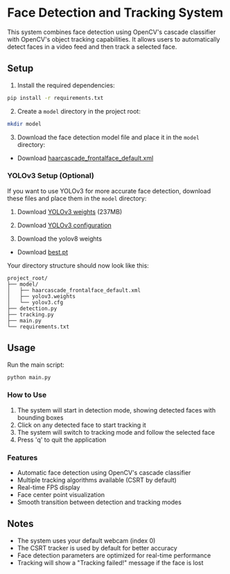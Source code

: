 # Face Detection and Tracking System

This system combines face detection using OpenCV's cascade classifier with OpenCV's object tracking capabilities. It allows users to automatically detect faces in a video feed and then track a selected face.

## Setup

1. Install the required dependencies:
```bash
pip install -r requirements.txt
```

2. Create a `model` directory in the project root:
```bash
mkdir model
```

3. Download the face detection model file and place it in the `model` directory:
- Download [haarcascade_frontalface_default.xml](https://github.com/opencv/opencv/blob/master/data/haarcascades/haarcascade_frontalface_default.xml)

### YOLOv3 Setup (Optional)

If you want to use YOLOv3 for more accurate face detection, download these files and place them in the `model` directory:

1. Download [YOLOv3 weights](https://pjreddie.com/media/files/yolov3.weights) (237MB)
2. Download [YOLOv3 configuration](https://github.com/pjreddie/darknet/blob/master/cfg/yolov3.cfg)

4. Download the yolov8 weights
- Download [best.pt](https://huggingface.co/doguilmak/Drone-Detection-YOLOv8x/tree/main/weight)

Your directory structure should now look like this:
```
project_root/
├── model/
│   ├── haarcascade_frontalface_default.xml
│   ├── yolov3.weights
│   └── yolov3.cfg
├── detection.py
├── tracking.py
├── main.py
└── requirements.txt
```

## Usage

Run the main script:
```bash
python main.py
```

### How to Use

1. The system will start in detection mode, showing detected faces with bounding boxes
2. Click on any detected face to start tracking it
3. The system will switch to tracking mode and follow the selected face
4. Press 'q' to quit the application

### Features

- Automatic face detection using OpenCV's cascade classifier
- Multiple tracking algorithms available (CSRT by default)
- Real-time FPS display
- Face center point visualization
- Smooth transition between detection and tracking modes

## Notes

- The system uses your default webcam (index 0)
- The CSRT tracker is used by default for better accuracy
- Face detection parameters are optimized for real-time performance
- Tracking will show a "Tracking failed!" message if the face is lost 
